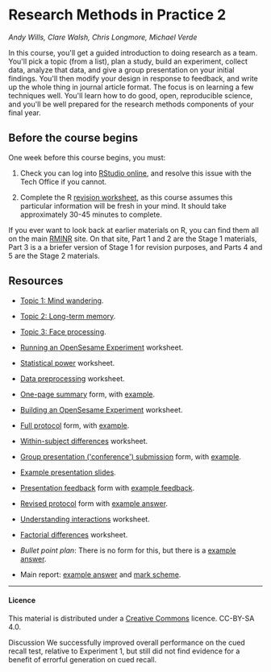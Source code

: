 # Research Methods in Practice 2

_Andy Wills, Clare Walsh, Chris Longmore, Michael Verde_

In this course, you'll get a guided introduction to doing research as a team. You'll pick a topic (from a list), plan a study, build an experiment, collect data, analyze that data, and give a group presentation on your initial findings. You'll then modify your design in response to feedback, and write up the whole thing in journal article format. The focus is on learning a few techniques well. You'll learn how to do good, open, reproducible science, and you'll be well prepared for the research methods components of your final year. 

## Before the course begins

One week before this course begins, you must:

1. Check you can log into [RStudio online](https://rstudio.plymouth.ac.uk), and resolve this issue with the Tech Office if you cannot.

2. Complete the R [revision worksheet](https://ajwills72.github.io/rminr/revision.html), as this course assumes this particular information will be fresh in your mind. It should take approximately 30-45 minutes to complete.

If you ever want to look back at earlier materials on R, you can find them all on the main [RMINR](https://ajwills72.github.io/rminr) site. On that site, Part 1 and 2 are the Stage 1 materials, Part 3 is a a briefer version of Stage 1 for revision purposes, and Parts 4 and 5 are the Stage 2 materials.

## Resources 

- [Topic 1: Mind wandering](topic1.html).

- [Topic 2: Long-term memory](topic2.html).

- [Topic 3: Face processing](topic3.html).

- [Running an OpenSesame Experiment](openses_task1.html) worksheet.

- [Statistical power](https://ajwills72.github.io/rminr/power.html) worksheet.

- [Data preprocessing](https://ajwills72.github.io/rminr/preproc.html) worksheet. 

- [One-page summary](eg-student/onepagesummary.odt) form, with [example](eg-student/onepagesummary-example.pdf).

- [Building an OpenSesame Experiment](openses_task2.html) worksheet.

- [Full protocol](eg-student/protocol.odt) form, with [example](eg-student/protocol-example.pdf).

- [Within-subject differences](https://ajwills72.github.io/rminr/anova1.html) worksheet. 

- [Group presentation ('conference') submission](eg-student/conference-abstract.odt) form, with [example](eg-student/conference-abstract-eg.pdf).

- [Example presentation slides](eg-student/presentation-eg.pdf).

- [Presentation feedback](eg-student/pres-feedback.html) form with [example feedback](eg-student/pres-feedback-eg.html).

- [Revised protocol](eg-student/revised-protocol.odt) form with [example answer](eg-student/revised-protocol-example.pdf).

- [Understanding interactions](https://ajwills72.github.io/rminr/anova2.html) worksheet. 

- [Factorial differences](https://ajwills72.github.io/rminr/anova3.html) worksheet. 

- _Bullet point plan_: There is no form for this, but there is a [example answer](eg-student/eg-bullet-covid.html).

- Main report: [example answer](eg-student/report-eg-covid.pdf) and [mark scheme](eg-student/report-mark-scheme-covid.html).

___

#### Licence

This material is distributed under a [Creative Commons](https://creativecommons.org/) licence. CC-BY-SA 4.0. 


Discussion
	We successfully improved overall performance on the cued recall test, relative to Experiment 1, but still did not find evidence for a benefit of errorful generation on cued recall.
